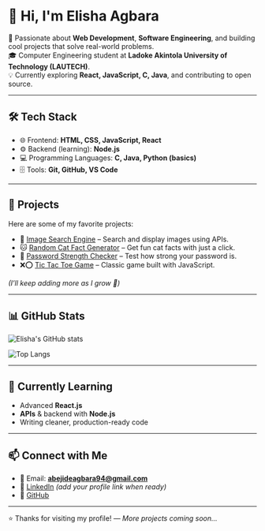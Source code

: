# 👋 Hi, I'm Elisha Agbara  

🚀 Passionate about **Web Development**, **Software Engineering**, and building cool projects that solve real-world problems.  
🎓 Computer Engineering student at **Ladoke Akintola University of Technology (LAUTECH)**.  
💡 Currently exploring **React, JavaScript, C, Java**, and contributing to open source.  

---

## 🛠️ Tech Stack
- 🌐 Frontend: **HTML, CSS, JavaScript, React**
- ⚙️ Backend (learning): **Node.js**
- 💻 Programming Languages: **C, Java, Python (basics)**
- 🗄️ Tools: **Git, GitHub, VS Code**

---

## 📌 Projects
Here are some of my favorite projects:  

- 🔎 [Image Search Engine](#) – Search and display images using APIs.  
- 🐱 [Random Cat Fact Generator](#) – Get fun cat facts with just a click.  
- 🔐 [Password Strength Checker](#) – Test how strong your password is.  
- ❌⭕ [Tic Tac Toe Game](#) – Classic game built with JavaScript.  

*(I’ll keep adding more as I grow 🚀)*  

---

## 📊 GitHub Stats
![Elisha's GitHub stats](https://github-readme-stats.vercel.app/api?username=Agbara286&show_icons=true&theme=radical)

![Top Langs](https://github-readme-stats.vercel.app/api/top-langs/?username=Agbara286&layout=compact&theme=radical)

---

## 🌱 Currently Learning
- Advanced **React.js**
- **APIs** & backend with **Node.js**
- Writing cleaner, production-ready code  

---

## 📫 Connect with Me
- 📧 Email: **abejideagbara94@gmail.com**  
- 💼 [LinkedIn](#) *(add your profile link when ready)*  
- 🐙 [GitHub](https://github.com/Agbara286)  

---

⭐️ Thanks for visiting my profile! — *More projects coming soon...*

